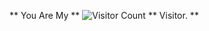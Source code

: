 ** You Are My **
![Visitor Count](https://profile-counter.glitch.me/entro-enthal/count.svg)
** Visitor. **

